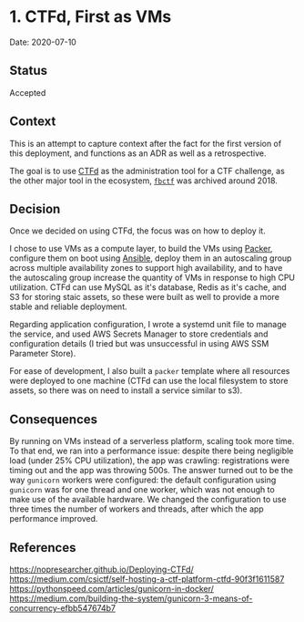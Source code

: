 # 1. CTFd, First as VMs

Date: 2020-07-10

## Status

Accepted

## Context

This is an attempt to capture context after the fact for the first version of this deployment, and functions as an ADR as well as a retrospective.

The goal is to use [CTFd](https://github.com/CTFd/CTFd) as the administration tool for a CTF challenge, as the other major tool in the ecosystem, [`fbctf`](https://github.com/facebookarchive/fbctf) was archived around 2018.

## Decision

Once we decided on using CTFd, the focus was on how to deploy it.

I chose to use VMs as a compute layer, to build the VMs using [Packer](https://www.packer.io/), configure them on boot using [Ansible](https://www.ansible.com/), deploy them in an autoscaling group across multiple availability zones to support high availability, and to have the autoscaling group increase the quantity of VMs in response to high CPU utilization. CTFd can use MySQL as it's database, Redis as it's cache, and S3 for storing staic assets, so these were built as well to provide a more stable and reliable deployment.

Regarding application configuration, I wrote a systemd unit file to manage the service, and used AWS Secrets Manager to store credentials and configuration details (I tried but was unsuccessful in using AWS SSM Parameter Store).

For ease of development, I also built a `packer` template where all resources were deployed to one machine (CTFd can use the local filesystem to store assets, so there was on need to install a service similar to s3).

## Consequences

By running on VMs instead of a serverless platform, scaling took more time. To that end, we ran into a performance issue: despite there being negligible load (under 25% CPU utilization), the app was crawling: registrations were timing out and the app was throwing 500s. The answer turned out to be the way `gunicorn` workers were configured: the default configuration using `gunicorn` was for one thread and one worker, which was not enough to make use of the available hardware. We changed the configuration to use three times the number of workers and threads, after which the app performance improved.


## References

https://nopresearcher.github.io/Deploying-CTFd/
https://medium.com/csictf/self-hosting-a-ctf-platform-ctfd-90f3f1611587
https://pythonspeed.com/articles/gunicorn-in-docker/
https://medium.com/building-the-system/gunicorn-3-means-of-concurrency-efbb547674b7

